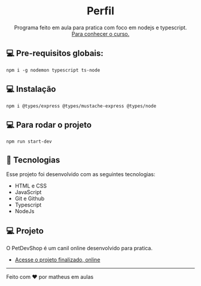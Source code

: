 <h1 align="center"> Perfil </h1>

<p align="center">
Programa feito em aula para pratica com foco em nodejs e typescript. <br/>
<a href="https://alunos.b7web.com.br/">Para conhecer o curso.</a>
</p>


## 💻 Pre-requisitos globais:
`npm i -g nodemon typescript ts-node`

## 💻 Instalação 
`npm i @types/express @types/mustache-express @types/node`

## 💻 Para rodar o projeto
`npm run start-dev`

## 🚀 Tecnologias

Esse projeto foi desenvolvido com as seguintes tecnologias:

- HTML e CSS
- JavaScript
- Git e Github
- Typescript
- NodeJs

## 💻 Projeto

O PetDevShop é um canil online desenvolvido para pratica.

- [Acesse o projeto finalizado, online](https://github.com/MatheusDelalibera/Nodets-canil)

------

Feito com ♥ por matheus em aulas
